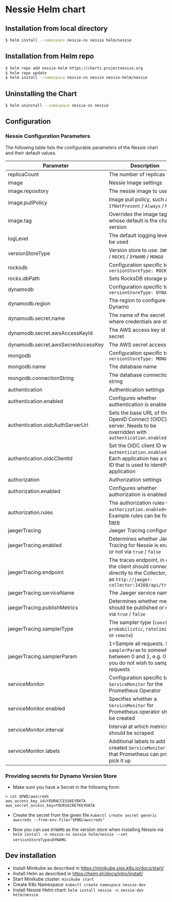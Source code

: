 # Nessie Helm chart

## Installation from local directory
```bash
$ helm install --namespace nessie-ns nessie helm/nessie
```

## Installation from Helm repo
```bash
$ helm repo add nessie-helm https://charts.projectnessie.org
$ helm repo update
$ helm install --namespace nessie-ns nessie nessie-helm/nessie
```

## Uninstalling the Chart

```bash
$ helm uninstall --namespace nessie-ns nessie
```

## Configuration
### Nessie Configuration Parameters
The following table lists the configurable parameters of the Nessie chart and their default values.

| Parameter  | Description | Default |
| -----------| ----------- | ------- |
| replicaCount | The number of replicas to run | `1` |
| image | Nessie Image settings | |
| image.repository | The nessie image to use | `projectnessie/nessie` |
| image.pullPolicy | Image pull policy, such as `IfNotPresent` / `Always` / `Never` | `IfNotPresent` |
| image.tag | Overrides the image tag whose default is the chart version | `version` from `Chart.yaml` |
| logLevel | The default logging level to be used | `INFO` |
| versionStoreType | Version store to use: `INMEMORY` / `ROCKS` / `DYNAMO` / `MONGO` | `INMEMORY` |
| rocksdb | Configuration specific to `versionStoreType: ROCKS` | |
| rocks.dbPath | Sets RocksDB storage path | `/tmp/rocks-nessie` |
| dynamodb | Configuration specific to `versionStoreType: DYNAMO` | |
| dynamodb.region | The region to configure for Dynamo | `us-west-2` |
| dynamodb.secret.name | The name of the secret where credentials are stored | `awscreds` |
| dynamodb.secret.awsAccessKeyId | The AWS access key id in the secret | `aws_access_key_id` |
| dynamodb.secret.awsSecretAccessKey | The AWS secret access key | `aws_secret_access_key` |
| mongodb | Configuration specific to `versionStoreType: MONGO` | |
| mongodb.name | The database name | `nessie` |
| mongodb.connectionString | The database connection string | `mongodb://localhost:27017` |
| authentication | Authentication settings | |
| authentication.enabled | Configures whether authentication is enabled | `false` |
| authentication.oidcAuthServerUrl | Sets the base URL of the OpenID Connect (OIDC) server. Needs to be overridden with `authentication.enabled=true` | `http://127.255.0.0:0/auth/realms/unset/` |
| authentication.oidcClientId | Set the OIDC client ID when `authentication.enabled=true`. Each application has a client ID that is used to identify the application | `nessie` |
| authorization | Authorization settings | |
| authorization.enabled | Configures whether authorization is enabled | `false` |
| authorization.rules | The authorization rules when `authorization.enabled=true`. Example rules can be found [here](https://projectnessie.org/features/metadata_authorization/#authorization-rules) | |
| jaegerTracing | Jaeger Tracing configuration | |
| jaegerTracing.enabled | Determines whether Jaeger Tracing for Nessie is enabled or not via `true` / `false` | `false` |
| jaegerTracing.endpoint | The traces endpoint, in case the client should connect directly to the Collector, such as `http://jaeger-collector:14268/api/traces` | None |
| jaegerTracing.serviceName | The Jaeger service name | `nessie` |
| jaegerTracing.publishMetrics | Determines whether metrics should be published or not via `true` / `false` | `true` |
| jaegerTracing.samplerType | The sampler type (`const`, `probabilistic`, `ratelimiting` or `remote`) | `ratelimiting` |
| jaegerTracing.samplerParam | 1=Sample all requests. Set `samplerParam` to somewhere between 0 and 1, e.g. 0.50, if you do not wish to sample all requests | `1` |
| serviceMonitor | Configuration specific to a `ServiceMonitor` for the Prometheus Operator | |
| serviceMonitor.enabled | Specifies whether a `ServiceMonitor` for Prometheus operator should be created | `true` |
| serviceMonitor.interval | Interval at which metrics should be scraped | `30s` |
| serviceMonitor.labels | Additional labels to add to the created `ServiceMonitor` so that Prometheus can properly pick it up | None |


### Providing secrets for Dynamo Version Store

* Make sure you have a Secret in the following form:
```
> cat $PWD/awscreds
aws_access_key_id=YOURACCESSKEYDATA
aws_secret_access_key=YOURSECRETKEYDATA
```

* Create the secret from the given file
  `kubectl create secret generic awscreds --from-env-file="$PWD/awscreds"`

* Now you can use `DYNAMO` as the version store when installing Nessie via `helm install -n nessie-ns nessie helm/nessie --set versionStoreType=DYNAMO`.

## Dev installation

* Install Minikube as described in https://minikube.sigs.k8s.io/docs/start/
* Install Helm as described in https://helm.sh/docs/intro/install/ 
* Start Minikube cluster: `minikube start`
* Create K8s Namespace: `kubectl create namespace nessie-dev`
* Install Nessie Helm chart: `helm install nessie -n nessie-dev helm/nessie`

